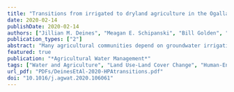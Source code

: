 ```yaml
---
title: "Transitions from irrigated to dryland agriculture in the Ogallala Aquifer: Land use suitability and regional economic impacts"
date: 2020-02-14
publishDate: 2020-02-14
authors: ["Jillian M. Deines", "Meagan E. Schipanski", "Bill Golden", "Samuel C. Zipper", "Soheil Nozari", "Caitlin Rottler", "Bridget Guerrero", "Vaishali Sharda"]
publication_types: ["2"]
abstract: "Many agricultural communities depend on groundwater irrigation as a supplemental or primary water source. However, groundwater resources are finite, and depletion can make continued irrigation inviable. When modeling the economic impacts of future aquifer decline, studies often assume that irrigated cropland will transition uniformly to dryland crop production. In reality, irrigation has allowed crops to be grown across a wider range of soil and climate conditions than can support dryland crop production. Here, we test the agronomic and economic importance of this assumption by mapping the spatiotemporal distribution of anticipated future irrigation losses across the Ogallala or High Plains Aquifer (USA) at annual, 30 m resolution. We then develop a land use suitability model to determine whether these lands would transition to dryland agriculture or pasture use. We find that 22,000 km2 (24%) of currently irrigated lands in the High Plains Aquifer may be unable to support irrigated agriculture by 2100, and 13% of these areas are not suitable for dryland crop production due primarily to low quality soils. To quantify the farm-scale and regional-scale economic importance of land use suitability, we selected six case study counties across the aquifer and modeled farm and community-scale economic outcomes (gross revenue and value added, respectively) with and without consideration of land use suitability. We find that not accounting for land use suitability leads to an overestimate of economic benefits in transitioned land by 12–45%, with variability across counties primarily driven by the distribution of soil capability, dryland crop mix, and local economic factors. Notably, this implies that the economic impacts of land transitions are not directly proportional to area lost but rather mediated by underlying variability in these three factors. Our analyses highlight the importance of considering local biophysical constraints in planning for future land use trajectories. Community and regional land use planning needs to incorporate the possibility that irrigated cropland may transition to non-irrigated pasture production rather than dryland crop production, which can have substantial biophysical and economic impacts."
featured: true
publication: "*Agricultural Water Management*"
tags: ["Water and Agriculture", "Land Use-Land Cover Change", "Human-Environment Interface"]
url_pdf: "PDFs/DeinesEtAl-2020-HPAtransitions.pdf"
doi: "10.1016/j.agwat.2020.106061"
---
```


